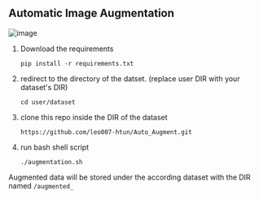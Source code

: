 ## Automatic Image Augmentation

![image](https://github.com/leo007-htun/Auto_Augment/assets/66962471/44007116-282a-4a6c-a2b0-79fe411acff3)


1. Download the requirements 

       pip install -r requirements.txt 

2. redirect to the directory of the datset. (replace user DIR with your dataset's DIR)

       cd user/dataset

3. clone this repo inside the DIR of the dataset

       https://github.com/leo007-htun/Auto_Augment.git

5. run bash shell script 

       ./augmentation.sh

Augmented data will be stored under the according dataset with the DIR named ``/augmented_ ``

